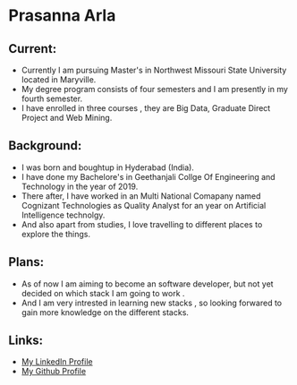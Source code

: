 # Prasanna Arla
## Current:
* Currently I am pursuing Master's in Northwest Missouri State University located in Maryville.
* My degree program consists of four semesters and I am presently in my fourth semester.
* I have enrolled in three courses , they are Big Data, Graduate Direct Project and Web Mining.

## Background:
* I was born and boughtup in Hyderabad (India).
* I have done my Bachelore's in Geethanjali Collge Of Engineering and Technology in the year of 2019.
* There after, I have worked in an Multi National Comapany named Cognizant Technologies as Quality Analyst for an year on Artificial Intelligence technolgy.
* And also apart from studies, I love travelling to different places to explore the things.

## Plans:
* As of now I am aiming to become an software developer, but not yet decided on which stack I am going to work .
* And I am very intrested in learning new stacks , so looking forwared to gain more knowledge on the different stacks.

## Links:
* [My LinkedIn Profile](https://www.linkedin.com/in/prasanna-reddy-arla-0b0390222/)
* [My Github Profile](https://github.com/PRASANNAARLA)




